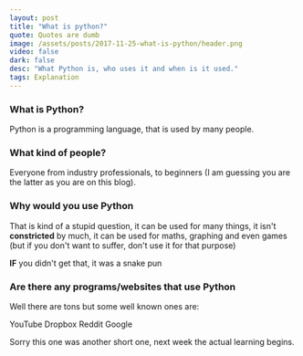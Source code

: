 ```yaml
---
layout: post
title: "What is python?"
quote: Quotes are dumb
image: /assets/posts/2017-11-25-what-is-python/header.png
video: false
dark: false
desc: "What Python is, who uses it and when is it used."
tags: Explanation
---
```


### What is Python?
Python is a programming language, that is used by many people.

### What kind of people?
Everyone from industry professionals, to beginners (I am guessing you are the latter as you are on this blog).

### Why would you use Python
That is kind of a stupid question, it can be used for many things, it isn't **constricted** by much, it can be used for maths, graphing and even games (but if you don't want to suffer, don't use it for that purpose)
<div class="message2"><b>IF</b> you didn't get that, it was a snake pun</div>

### Are there any programs/websites that use Python
Well there are tons but some well known ones are:

YouTube
Dropbox
Reddit
Google

<div class="message">Sorry this one was another short one, next week the actual learning begins.</div>